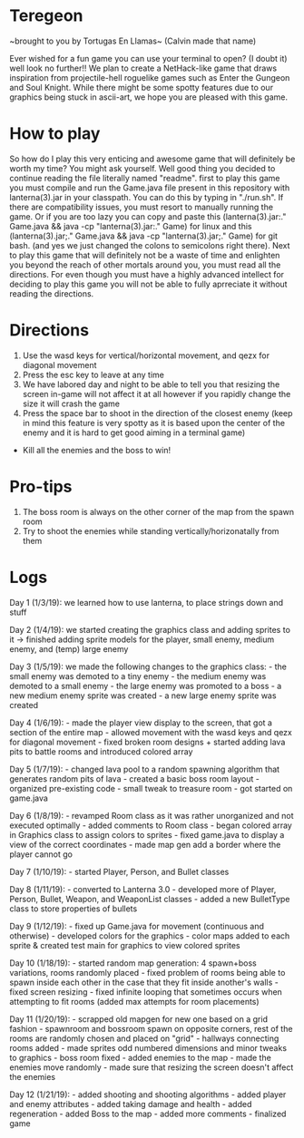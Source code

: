 # Teregeon 
  \~brought to you by Tortugas En Llamas~ (Calvin made that name)
  
Ever wished for a fun game you can use your terminal to open? (I doubt it) well look no further!! We plan to create a NetHack-like game that draws inspiration from projectile-hell roguelike games such as Enter the Gungeon and Soul Knight. While there might be some spotty features due to our graphics being stuck in ascii-art, we hope you are pleased with this game.
# How to play
  So how do I play this very enticing and awesome game that will definitely be worth my time? You might ask yourself. Well good thing you decided to continue reading the file literally named "readme". first to play this game you must compile and run the Game.java file present in this repository with lanterna(3).jar in your classpath. You can do this by typing in "./run.sh". If there are compatibility issues, you must resort to manually running the game. Or if you are too lazy you can copy and paste this (lanterna(3).jar:." Game.java && java -cp "lanterna(3).jar:." Game) for linux and this (lanterna(3).jar;." Game.java && java -cp "lanterna(3).jar;." Game) for git bash. (and yes we just changed the colons to semicolons right there). Next to play this game that will definitely not be a waste of time and enlighten you beyond the reach of other mortals around you, you must read all the directions. For even though you must have a highly advanced intellect for deciding to play this game you will not be able to fully aprreciate it without reading the directions.
 # Directions
  1. Use the wasd keys for vertical/horizontal movement, and qezx for diagonal movement
  2. Press the esc key to leave at any time
  3. We have labored day and night to be able to tell you that resizing the screen in-game will not affect it at all however if you rapidly change the size it will crash the game
  4. Press the space bar to shoot in the direction of the closest enemy (keep in mind this feature is very spotty as it is based upon the center of the enemy and it is hard to get good aiming in a terminal game)
  - Kill all the enemies and the boss to win!
# Pro-tips
1. The boss room is always on the other corner of the map from the spawn room
2. Try to shoot the enemies while standing vertically/horizonatally from them
# Logs
<p>Day 1 (1/3/19):
  we learned how to use lanterna, to place strings down and stuff
 </p>
<p>Day 2 (1/4/19):
  we started creating the graphics class and adding sprites to it
  -> finished adding sprite models for the player, small enemy, medium enemy, and (temp) large enemy
</p>
<p>Day 3 (1/5/19):
  we made the following changes to the graphics class:
  - the small enemy was demoted to a tiny enemy
  - the medium enemy was demoted to a small enemy
  - the large enemy was promoted to a boss
  - a new medium enemy sprite was created
  - a new large enemy sprite was created
 </p>
<p>Day 4 (1/6/19):
  - made the player view display to the screen, that got a section of the entire map
  - allowed movement with the wasd keys and qezx for diagonal movement
  - fixed broken room designs + started adding lava pits to battle rooms and introduced colored array
</p>
<p>Day 5 (1/7/19):
  - changed lava pool to a random spawning algorithm that generates random pits of lava
  - created a basic boss room layout
  - organized pre-existing code
  - small tweak to treasure room
  - got started on game.java
</p>
<p>Day 6 (1/8/19):
  - revamped Room class as it was rather unorganized and not executed optimally
  - added comments to Room class
  - began colored array in Graphics class to assign colors to sprites
  - fixed game.java to display a view of the correct coordinates 
  - made map gen add a border where the player cannot go
</p>
<p>Day 7 (1/10/19):
  - started Player, Person, and Bullet classes
</p>
<p>Day 8 (1/11/19):
  - converted to Lanterna 3.0
  - developed more of Player, Person, Bullet, Weapon, and WeaponList classes
  - added a new BulletType class to store properties of bullets
</p>
<p>Day 9 (1/12/19):
  - fixed up Game.java for movement (continuous and otherwise)
  - developed colors for the graphics
  - color maps added to each sprite & created test main for graphics to view colored sprites
</p>
<p>Day 10 (1/18/19):
  - started random map generation: 4 spawn+boss variations, rooms randomly placed
  - fixed problem of rooms being able to spawn inside each other in the case that they fit inside another's walls
  - fixed screen resizing
  - fixed infinite looping that sometimes occurs when attempting to fit rooms (added max attempts for room placements)
</p>
<p>Day 11 (1/20/19):
  - scrapped old mapgen for new one based on a grid fashion
  - spawnroom and bossroom spawn on opposite corners, rest of the rooms are randomly chosen and placed on "grid"
  - hallways connecting rooms added
  - made sprites odd numbered dimensions and minor tweaks to graphics
  - boss room fixed
  - added enemies to the map
  - made the enemies move randomly
  - made sure that resizing the screen doesn't affect the enemies 
</p>
<p>Day 12 (1/21/19):
  - added shooting and shooting algorithms
  - added player and enemy attributes
  - added taking damage and health
  - added regeneration
  - added Boss to the map
  - added more comments
  - finalized game
</p>
